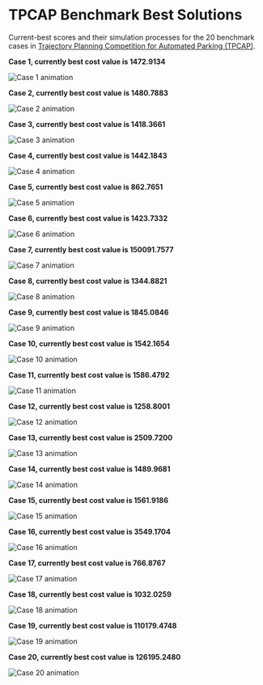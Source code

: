 # TPCAP Benchmark Best Solutions
Current-best scores and their simulation processes for the 20 benchmark cases in [Trajectory Planning Competition for Automated Parking (TPCAP)](https://www.tpcap.net).


**Case 1, currently best cost value is 1472.9134**

![Case 1 animation](./gifs/Cur_best_1.gif)

**Case 2, currently best cost value is 1480.7883**

![Case 2 animation](./gifs/Cur_best_2.gif)

**Case 3, currently best cost value is 1418.3661**

![Case 3 animation](./gifs/Cur_best_3.gif)

**Case 4, currently best cost value is 1442.1843**

![Case 4 animation](./gifs/Cur_best_4.gif)

**Case 5, currently best cost value is 862.7651**

![Case 5 animation](./gifs/Cur_best_5.gif)

**Case 6, currently best cost value is 1423.7332**

![Case 6 animation](./gifs/Cur_best_6.gif)

**Case 7, currently best cost value is 150091.7577**

![Case 7 animation](./gifs/Cur_best_7.gif)

**Case 8, currently best cost value is 1344.8821**

![Case 8 animation](./gifs/Cur_best_8.gif)

**Case 9, currently best cost value is 1845.0846**

![Case 9 animation](./gifs/Cur_best_9.gif)

**Case 10, currently best cost value is 1542.1654**

![Case 10 animation](./gifs/Cur_best_10.gif)

**Case 11, currently best cost value is 1586.4792**

![Case 11 animation](./gifs/Cur_best_11.gif)

**Case 12, currently best cost value is 1258.8001**

![Case 12 animation](./gifs/Cur_best_12.gif)

**Case 13, currently best cost value is 2509.7200**

![Case 13 animation](./gifs/Cur_best_13.gif)

**Case 14, currently best cost value is 1489.9681**

![Case 14 animation](./gifs/Cur_best_14.gif)

**Case 15, currently best cost value is 1561.9186**

![Case 15 animation](./gifs/Cur_best_15.gif)

**Case 16, currently best cost value is 3549.1704**

![Case 16 animation](./gifs/Cur_best_16.gif)

**Case 17, currently best cost value is 766.8767**

![Case 17 animation](./gifs/Cur_best_17.gif)

**Case 18, currently best cost value is 1032.0259**

![Case 18 animation](./gifs/Cur_best_18.gif)

**Case 19, currently best cost value is 110179.4748**

![Case 19 animation](./gifs/Cur_best_19.gif)

**Case 20, currently best cost value is 126195.2480**

![Case 20 animation](./gifs/Cur_best_20.gif)

